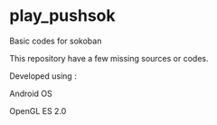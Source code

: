 # play_pushsok
Basic codes for sokoban

This repository have a few missing sources or codes.


Developed using :

 Android OS
 
 OpenGL ES 2.0
 
